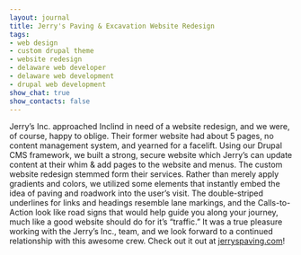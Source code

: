 ```yaml
---
layout: journal
title: Jerry's Paving & Excavation Website Redesign
tags: 
- web design
- custom drupal theme
- website redesign
- delaware web developer
- delaware web development
- drupal web development
show_chat: true
show_contacts: false
---
```


Jerry&rsquo;s Inc. approached Inclind in need of a website redesign, and we were, of course, happy to oblige. Their former website had about 5 pages, no content management system, and yearned for a facelift. Using our Drupal CMS framework, we built a strong, secure website which Jerry&rsquo;s can update content at their whim &amp; add pages to the website and menus. The custom website redesign stemmed form their services. Rather than merely apply gradients and colors, we utilized some elements that instantly embed the idea of paving and roadwork into the user&rsquo;s visit. The double-striped underlines for links and headings resemble lane markings, and the Calls-to-Action look like road signs that would help guide you along your journey, much like a good website should do for it&rsquo;s &ldquo;traffic.&rdquo; It was a true pleasure working with the Jerry&rsquo;s Inc., team, and we look forward to a continued relationship with this awesome crew. Check out it out at <a href="http://www.jerryspaving.com" title="Jerry's Inc., Paving &amp; Excavation">jerryspaving.com</a>!